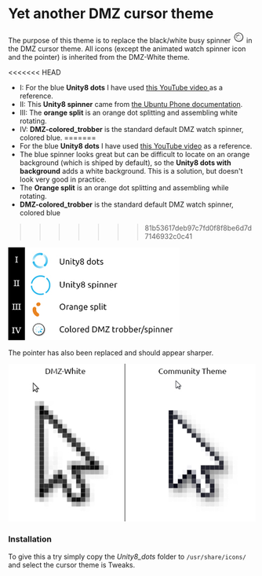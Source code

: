 # Yet another DMZ cursor theme

The purpose of this theme is to replace the black/white busy spinner ![](https://github.com/GalliumOS/dmz-cursor-theme/blob/master/DMZ-White/pngs/24x24/watch_0001.png) in the DMZ cursor theme. All icons (except the animated watch spinner icon and the pointer) is inherited from the DMZ-White theme. 

<<<<<<< HEAD
- I: For the blue **Unity8 dots** I have used [this YouTube video ](https://youtu.be/Dwxx2yQs_Ig?t=8m3s) as a reference. 
- II: This **Unity8 spinner** came from [the Ubuntu Phone documentation](https://docs.ubuntu.com/phone/en/apps/design/building-blocks/activity-indicators).
- III: The **orange split** is an orange dot splitting and assembling white rotating.
- IV: **DMZ-colored_trobber** is the standard default DMZ watch spinner, colored blue.
=======
- For the blue **Unity8 dots** I have used [this YouTube video](https://youtu.be/Dwxx2yQs_Ig?t=8m3s) as a reference. 
- The blue spinner looks great but can be difficult to locate on an orange background (which is shiped by default), so the **Unity8 dots with background** adds a white background. This is a solution, but doesn't look very good in practice.
- The **Orange split** is an orange dot splitting and assembling while rotating.
- **DMZ-colored_trobber** is the standard default DMZ watch spinner, colored blue 
>>>>>>> 81b53617deb97c7fd0f8f8be6d7d7146932c0c41

![examples](examples.jpg)


The pointer has also been replaced and should appear sharper.

![Compare](compare.jpg)


### Installation 
To give this a try simply copy the _Unity8_dots_ folder to `/usr/share/icons/` and select the cursor theme is Tweaks.
